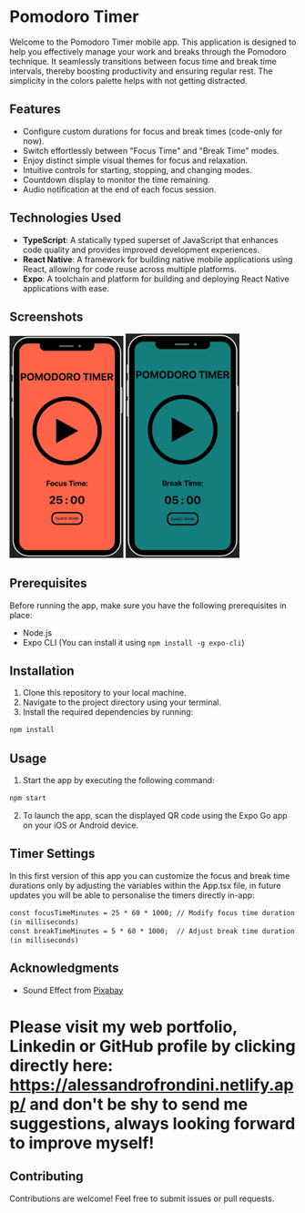 # Pomodoro Timer
Welcome to the Pomodoro Timer mobile app. This application is designed to help you effectively manage your work and breaks through the Pomodoro technique. It seamlessly transitions between focus time and break time intervals, thereby boosting productivity and ensuring regular rest. The simplicity in the colors palette helps with not getting distracted.


## Features
- Configure custom durations for focus and break times (code-only for now).
- Switch effortlessly between "Focus Time" and "Break Time" modes.
- Enjoy distinct simple visual themes for focus and relaxation.
- Intuitive controls for starting, stopping, and changing modes.
- Countdown display to monitor the time remaining.
- Audio notification at the end of each focus session.

## Technologies Used

- **TypeScript**: A statically typed superset of JavaScript that enhances code quality and provides improved development experiences.
- **React Native**: A framework for building native mobile applications using React, allowing for code reuse across multiple platforms.
- **Expo**: A toolchain and platform for building and deploying React Native applications with ease.

## Screenshots
<div style="justify-content: center;">
  <img src="./assets/pomodoro1.png" width="200" alt="Screenshot 1">
  <img src="./assets/pomodoro2.png" width="200" alt="Screenshot 2">
</div>

## Prerequisites
Before running the app, make sure you have the following prerequisites in place:

- Node.js
- Expo CLI (You can install it using `npm install -g expo-cli`)


## Installation
1. Clone this repository to your local machine.
2. Navigate to the project directory using your terminal.
3. Install the required dependencies by running:

```bash
npm install
```

## Usage
1. Start the app by executing the following command:

```bash
npm start
```
2. To launch the app, scan the displayed QR code using the Expo Go app on your iOS or Android device.


## Timer Settings
In this first version of this app you can customize the focus and break time durations only by adjusting the variables within the App.tsx file, in future updates you will be able to personalise the timers directly in-app:
```
const focusTimeMinutes = 25 * 60 * 1000; // Modify focus time duration (in milliseconds)
const breakTimeMinutes = 5 * 60 * 1000;  // Adjust break time duration (in milliseconds)
```

## Acknowledgments

- Sound Effect from <a href="https://pixabay.com/?utm_source=link-attribution&utm_medium=referral&utm_campaign=music&utm_content=47804">Pixabay</a>

#
# Please visit my web portfolio, Linkedin or GitHub profile by clicking directly here: https://alessandrofrondini.netlify.app/  and don't be shy to send me suggestions, always looking forward to improve myself!

## Contributing

Contributions are welcome! Feel free to submit issues or pull requests.